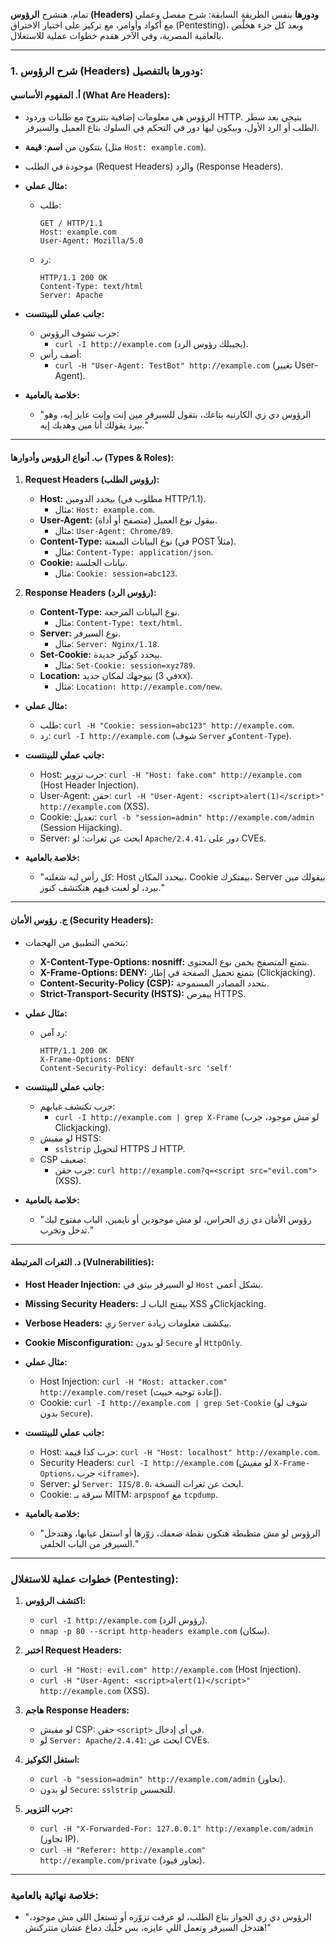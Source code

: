 تمام، هنشرح **الرؤوس (Headers) ودورها** بنفس الطريقة السابقة: شرح مفصل وعملي مع أكواد وأوامر، مع تركيز على اختبار الاختراق (Pentesting)، وبعد كل جزء هخلّص بالعامية المصرية، وفي الآخر هقدم خطوات عملية للاستغلال.

---

### **1. شرح الرؤوس (Headers) ودورها بالتفصيل:**

#### **أ. المفهوم الأساسي (What Are Headers):**
- الرؤوس هي معلومات إضافية بتتروح مع طلبات وردود HTTP. بتيجي بعد سطر الطلب أو الرد الأول، وبيكون ليها دور في التحكم في السلوك بتاع العميل والسيرفر.
- بتتكون من **اسم: قيمة** (مثل `Host: example.com`).
- موجودة في الطلب (Request Headers) والرد (Response Headers).

- **مثال عملي:**
  - طلب:
    ```
    GET / HTTP/1.1
    Host: example.com
    User-Agent: Mozilla/5.0
    ```
  - رد:
    ```
    HTTP/1.1 200 OK
    Content-Type: text/html
    Server: Apache
    ```

- **جانب عملي للبينتست:**
  - جرب تشوف الرؤوس:
    - `curl -I http://example.com` (يجيبلك رؤوس الرد).
  - أضف رأس:
    - `curl -H "User-Agent: TestBot" http://example.com` (تغيير User-Agent).

- **خلاصة بالعامية:**
  - "الرؤوس دي زي الكارنيه بتاعك، بتقول للسيرفر مين إنت وإنت عايز إيه، وهو بيرد يقولك أنا مين وهديك إيه."

---

#### **ب. أنواع الرؤوس وأدوارها (Types & Roles):**

1. **Request Headers (رؤوس الطلب):**
   - **Host:** بيحدد الدومين (مطلوب في HTTP/1.1).
     - مثال: `Host: example.com`.
   - **User-Agent:** بيقول نوع العميل (متصفح أو أداة).
     - مثال: `User-Agent: Chrome/89`.
   - **Content-Type:** نوع البيانات المبعتة (في POST مثلاً).
     - مثال: `Content-Type: application/json`.
   - **Cookie:** بيانات الجلسة.
     - مثال: `Cookie: session=abc123`.

2. **Response Headers (رؤوس الرد):**
   - **Content-Type:** نوع البيانات المرجعة.
     - مثال: `Content-Type: text/html`.
   - **Server:** نوع السيرفر.
     - مثال: `Server: Nginx/1.18`.
   - **Set-Cookie:** بيحدد كوكيز جديدة.
     - مثال: `Set-Cookie: session=xyz789`.
   - **Location:** بيوجهك لمكان جديد (في 3xx).
     - مثال: `Location: http://example.com/new`.

- **مثال عملي:**
  - طلب: `curl -H "Cookie: session=abc123" http://example.com`.
  - رد: `curl -I http://example.com` (شوف `Server` و`Content-Type`).

- **جانب عملي للبينتست:**
  - Host: جرب تزوير: `curl -H "Host: fake.com" http://example.com` (Host Header Injection).
  - User-Agent: حقن: `curl -H "User-Agent: <script>alert(1)</script>" http://example.com` (XSS).
  - Cookie: تعديل: `curl -b "session=admin" http://example.com/admin` (Session Hijacking).
  - Server: ابحث عن ثغرات: لو `Apache/2.4.41`، دور على CVEs.

- **خلاصة بالعامية:**
  - "كل رأس ليه شغلته: Host بيحدد المكان، Cookie بيفتكرك، Server بيقولك مين بيرد، لو لعبت فيهم هتكتشف كنوز."

---

#### **ج. رؤوس الأمان (Security Headers):**
- بتحمي التطبيق من الهجمات:
  - **X-Content-Type-Options: nosniff:** بتمنع المتصفح يخمن نوع المحتوى.
  - **X-Frame-Options: DENY:** بتمنع تحميل الصفحة في إطار (Clickjacking).
  - **Content-Security-Policy (CSP):** بتحدد المصادر المسموحة.
  - **Strict-Transport-Security (HSTS):** بيفرض HTTPS.

- **مثال عملي:**
  - رد آمن:
    ```
    HTTP/1.1 200 OK
    X-Frame-Options: DENY
    Content-Security-Policy: default-src 'self'
    ```

- **جانب عملي للبينتست:**
  - جرب تكتشف غيابهم:
    - `curl -I http://example.com | grep X-Frame` (لو مش موجود، جرب Clickjacking).
  - لو مفيش HSTS:
    - `sslstrip` لتحويل HTTPS لـ HTTP.
  - CSP ضعيف:
    - جرب حقن: `curl http://example.com?q=<script src="evil.com">` (XSS).

- **خلاصة بالعامية:**
  - "رؤوس الأمان دي زي الحراس، لو مش موجودين أو نايمين، الباب مفتوح ليك تدخل وتخرب."

---

#### **د. الثغرات المرتبطة (Vulnerabilities):**
- **Host Header Injection:** لو السيرفر بيثق في `Host` بشكل أعمى.
- **Missing Security Headers:** بيفتح الباب لـ XSS وClickjacking.
- **Verbose Headers:** زي `Server` بيكشف معلومات زيادة.
- **Cookie Misconfiguration:** لو بدون `Secure` أو `HttpOnly`.

- **مثال عملي:**
  - Host Injection: `curl -H "Host: attacker.com" http://example.com/reset` (إعادة توجيه خبيث).
  - Cookie: `curl -I http://example.com | grep Set-Cookie` (شوف لو بدون `Secure`).

- **جانب عملي للبينتست:**
  - Host: جرب كذا قيمة: `curl -H "Host: localhost" http://example.com`.
  - Security Headers: `curl -I http://example.com` (لو مفيش `X-Frame-Options`، جرب `<iframe>`).
  - Server: لو `Server: IIS/8.0`، ابحث عن ثغرات النسخة.
  - Cookie: سرقة بـ MITM: `arpspoof` مع `tcpdump`.

- **خلاصة بالعامية:**
  - "الرؤوس لو مش متظبطة هتكون نقطة ضعفك، زوّرها أو استغل غيابها، وهتدخل السيرفر من الباب الخلفي."

---

### **خطوات عملية للاستغلال (Pentesting):**
1. **اكتشف الرؤوس:**
   - `curl -I http://example.com` (رؤوس الرد).
   - `nmap -p 80 --script http-headers example.com` (سكان).

2. **اختبر Request Headers:**
   - `curl -H "Host: evil.com" http://example.com` (Host Injection).
   - `curl -H "User-Agent: <script>alert(1)</script>" http://example.com` (XSS).

3. **هاجم Response Headers:**
   - لو مفيش CSP: حقن `<script>` في أي إدخال.
   - لو `Server: Apache/2.4.41`: ابحث عن CVEs.

4. **استغل الكوكيز:**
   - `curl -b "session=admin" http://example.com/admin` (تجاوز).
   - لو بدون `Secure`: `sslstrip` للتجسس.

5. **جرب التزوير:**
   - `curl -H "X-Forwarded-For: 127.0.0.1" http://example.com/admin` (تجاوز IP).
   - `curl -H "Referer: http://example.com" http://example.com/private` (تجاوز قيود).

---

### **خلاصة نهائية بالعامية:**
- "الرؤوس دي زي الجواز بتاع الطلب، لو عرفت تزوّره أو تستغل اللي مش موجود، هتدخل السيرفر وتعمل اللي عايزه، بس خلّيك دماغ عشان متتركنش!"